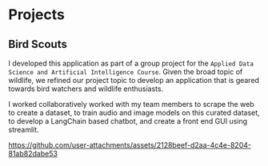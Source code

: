 # Projects

## Bird Scouts

I developed this application as part of a group project for the `Applied Data Science and Artificial Intelligence Course`. Given the broad topic of wildlife, we refined our project topic to develop an application that is geared towards bird watchers and wildlife enthusiasts.

I worked collaboratively worked with my team members to scrape the web to create a dataset, to train audio and image models on this curated dataset, to develop a LangChain based chatbot, and create a front end GUI using streamlit.

https://github.com/user-attachments/assets/2128beef-d2aa-4c4e-8204-81ab82dabe53